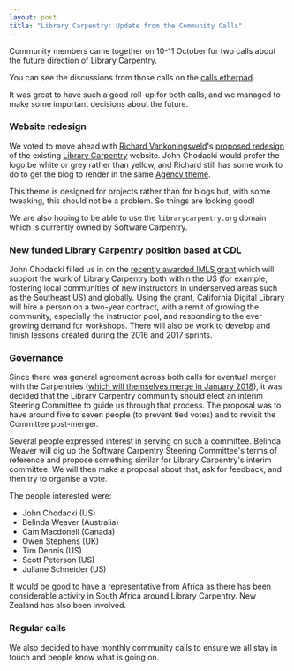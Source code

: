```yaml
---
layout: post
title: "Library Carpentry: Update from the Community Calls"
---
```


Community members came together on 10-11 October for two calls about the future direction of Library Carpentry.

You can see the discussions from those calls on the [calls etherpad](http://pad.software-carpentry.org/lc-call).

It was great to have such a good roll-up for both calls, and we managed to make some important decisions about the future.

### Website redesign

We voted to move ahead with [Richard Vankoningsveld](https://github.com/richyvk)'s [proposed redesign](https://www.richyvk.me/library-carpentry-redesign/)
of the existing [Library Carpentry](http://librarycarpentry.github.io/) website. John Chodacki would prefer the logo be 
white or grey rather than yellow, and Richard still has some work to do to get the blog to render in the same [Agency theme](https://github.com/y7kim/agency-jekyll-theme). 

This theme is designed for projects rather than for blogs but, with some tweaking, this should not be a problem. So things are looking good!

We are also hoping to be able to use the `librarycarpentry.org` domain which is currently owned by Software Carpentry.

### New funded Library Carpentry position based at CDL

John Chodacki filled us in on the [recently awarded IMLS grant](https://www.imls.gov/grants/awarded/RE-85-17-0121-17) which will support the work of Library Carpentry both within the US (for example, fostering local communities of new instructors in underserved areas such as the Southeast US) and globally. 
Using the grant, California Digital Library will hire a person on a two-year contract, with a remit of growing the community, especially
the instructor pool, and responding to the ever growing demand for workshops. There will also be work to develop and finish lessons
created during the 2016 and 2017 sprints.

### Governance

Since there was general agreement across both calls for eventual merger with the Carpentries ([which will themselves merge in January 2018](http://www.datacarpentry.org/blog/merger/)), 
it was decided that the Library Carpentry community 
should elect an interim Steering Committee to guide us through that process. The proposal was to have around five to seven people (to prevent tied votes) and to 
revisit the Committee post-merger. 

Several people expressed interest in serving on such a committee. Belinda Weaver will dig up the Software Carpentry Steering Committee's
terms of reference and propose something similar for Library Carpentry's interim committee. We will then make a proposal about that, ask for feedback, and then try to organise a vote.

The people interested were:

- John Chodacki (US)
- Belinda Weaver (Australia)
- Cam Macdonell (Canada)
- Owen Stephens (UK)
- Tim Dennis (US)
- Scott Peterson (US)
- Juliane Schneider (US)

It would be good to have a representative from Africa as there has been considerable activity in South Africa around Library
Carpentry. New Zealand has also been involved. 

### Regular calls

We also decided to have monthly community calls to ensure we all stay in touch and people know what is going on.
